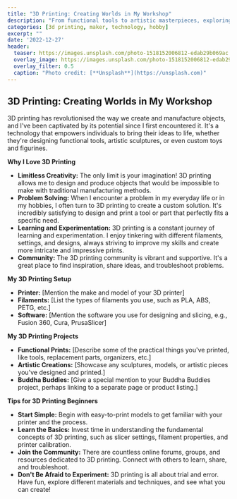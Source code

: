 ```yaml
---
title: "3D Printing: Creating Worlds in My Workshop"
description: "From functional tools to artistic masterpieces, exploring the endless possibilities of 3D printing."
categories: [3d printing, maker, technology, hobby]
excerpt: ""
date: '2022-12-27'
header:
  teaser: https://images.unsplash.com/photo-1518152006812-edab29b069ac
  overlay_image: https://images.unsplash.com/photo-1518152006812-edab29b069ac
  overlay_filter: 0.5
  caption: "Photo credit: [**Unsplash**](https://unsplash.com)"
---
```


## 3D Printing: Creating Worlds in My Workshop

3D printing has revolutionised the way we create and manufacture objects, and I've been captivated by its potential since I first encountered it. It's a technology that empowers individuals to bring their ideas to life, whether they're designing functional tools, artistic sculptures, or even custom toys and figurines.

**Why I Love 3D Printing**

*   **Limitless Creativity:** The only limit is your imagination! 3D printing allows me to design and produce objects that would be impossible to make with traditional manufacturing methods.
*   **Problem Solving:** When I encounter a problem in my everyday life or in my hobbies, I often turn to 3D printing to create a custom solution. It's incredibly satisfying to design and print a tool or part that perfectly fits a specific need.
*   **Learning and Experimentation:** 3D printing is a constant journey of learning and experimentation.  I enjoy tinkering with different filaments, settings, and designs, always striving to improve my skills and create more intricate and impressive prints.
*   **Community:** The 3D printing community is vibrant and supportive. It's a great place to find inspiration, share ideas, and troubleshoot problems.

**My 3D Printing Setup**

*   **Printer:** [Mention the make and model of your 3D printer]
*   **Filaments:** [List the types of filaments you use, such as PLA, ABS, PETG, etc.]
*   **Software:** [Mention the software you use for designing and slicing, e.g., Fusion 360, Cura, PrusaSlicer]

**My 3D Printing Projects**

*   **Functional Prints:** [Describe some of the practical things you've printed, like tools, replacement parts, organizers, etc.]
*   **Artistic Creations:** [Showcase any sculptures, models, or artistic pieces you've designed and printed.]
*   **Buddha Buddies:** [Give a special mention to your Buddha Buddies project, perhaps linking to a separate page or product listing.]

**Tips for 3D Printing Beginners**

*   **Start Simple:** Begin with easy-to-print models to get familiar with your printer and the process.
*   **Learn the Basics:** Invest time in understanding the fundamental concepts of 3D printing, such as slicer settings, filament properties, and printer calibration.
*   **Join the Community:** There are countless online forums, groups, and resources dedicated to 3D printing. Connect with others to learn, share, and troubleshoot.
*   **Don't Be Afraid to Experiment:**  3D printing is all about trial and error. Have fun, explore different materials and techniques, and see what you can create!
